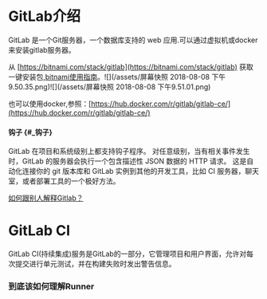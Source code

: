 # GitLab介绍

GitLab 是一个Git服务器，一个数据库支持的 web 应用.可以通过虚拟机或docker来安装gitlab服务器。

从 [https://bitnami.com/stack/gitlab](https://bitnami.com/stack/gitlab) 获取一键安装包,[bitnami使用指南](https://docs.bitnami.com/virtual-machine/apps/gitlab/)。![](/assets/屏幕快照 2018-08-08 下午9.50.35.png)![](/assets/屏幕快照 2018-08-08 下午9.51.01.png)

也可以使用docker,参照：[https://hub.docker.com/r/gitlab/gitlab-ce/](https://hub.docker.com/r/gitlab/gitlab-ce/)

#### 钩子 {#_钩子}

GitLab 在项目和系统级别上都支持钩子程序。 对任意级别，当有相关事件发生时，GitLab 的服务器会执行一个包含描述性 JSON 数据的 HTTP 请求。 这是自动化连接你的 git 版本库和 GitLab 实例到其他的开发工具，比如 CI 服务器，聊天室，或者部署工具的一个极好方法。

[如何跟别人解释Gitlab？](https://about.gitlab.com/2016/11/30/how-to-explain-gitlab-to-anyone/)

# GitLab CI

GitLab CI\(持续集成\)服务是GitLab的一部分，它管理项目和用户界面，允许对每次提交进行单元测试，并在构建失败时发出警告信息。

### 到底该如何理解Runner 



